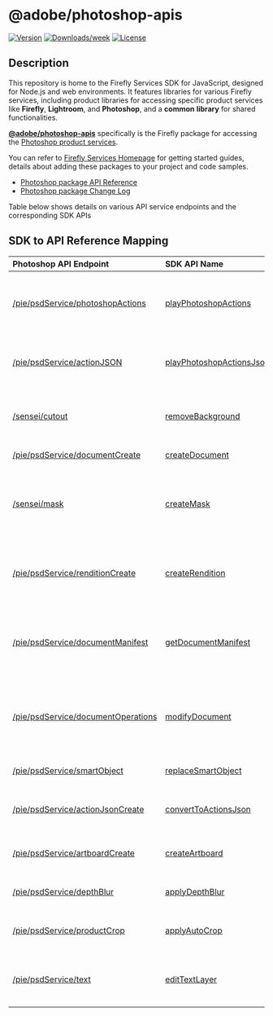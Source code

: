 # @adobe/photoshop-apis

[![Version](https://img.shields.io/npm/v/@adobe/photoshop-apis.svg)](https://npmjs.org/package/@adobe/photoshop-apis)
[![Downloads/week](https://img.shields.io/npm/dw/@adobe/photoshop-apis.svg)](https://npmjs.org/package/@adobe/photoshop-apis)
[![License](https://img.shields.io/badge/License-MIT-blue.svg)](https://opensource.org/license/mit)

## Description

This repository is home to the Firefly Services SDK for JavaScript, designed for Node.js and web environments. It features libraries for various Firefly services, including product libraries for accessing specific product services like **Firefly**, **Lightroom**, and **Photoshop**, and a **common** **library** for shared functionalities. 

**[@adobe/photoshop-apis](https://www.npmjs.com/package/@adobe/photoshop-apis)** specifically is the Firefly package for accessing the [Photoshop product services](https://developer.adobe.com/firefly-services/docs/photoshop/).

You can refer to [Firefly Services Homepage](../../README.md) for getting started guides, details about adding these packages to your project and code samples.

- [Photoshop package API Reference](../../docs/photoshop/index.md)
- [Photoshop package Change Log](../../packages/photoshop/CHANGELOG.md)

Table below shows details on various API service endpoints and the corresponding SDK APIs


## SDK to API Reference Mapping

| Photoshop API Endpoint | SDK API Name | Description  |
|:----------|:----------|:----------|
| [/pie/psdService/photoshopActions](https://developer.adobe.com/firefly-services/docs/photoshop/api/#tag/Photoshop/operation/photoshopActions) |[playPhotoshopActions](../../docs/photoshop/classes/PhotoshopClient.md#playphotoshopactions) |Executes Photoshop Action file against a PSD, JPEG, PNG, or TIFF  |
| [/pie/psdService/actionJSON](https://developer.adobe.com/firefly-services/docs/photoshop/api/#tag/Photoshop/operation/actionJSON) |[playPhotoshopActionsJson](../../docs/photoshop/classes/PhotoshopClient.md#playphotoshopactionsjson) |Execute a Photoshop Action with actionJSON format  
| [/sensei/cutout](https://developer.adobe.com/firefly-services/docs/photoshop/api/#tag/Photoshop/operation/cutout) |[removeBackground](../../docs/photoshop/classes/PhotoshopClient.md#removeBackground) |Isolate subject of interested in an image and remove background  |
| [/pie/psdService/documentCreate](https://developer.adobe.com/firefly-services/docs/photoshop/api/#tag/Photoshop/operation/documentCreate) |[createDocument](../../docs/photoshop/classes/PhotoshopClient.md#createdocument) |Create new PSD with layers  |
| [/sensei/mask](https://developer.adobe.com/firefly-services/docs/photoshop/api/#tag/Photoshop/operation/mask) |[createMask](../../docs/photoshop/classes/PhotoshopClient.md#createmask) |Isolate a subject of interest in an image (people, objects, etc) and generate an image mask  |
| [/pie/psdService/renditionCreate](https://developer.adobe.com/firefly-services/docs/photoshop/api/#tag/Photoshop/operation/renditionCreate) |[createRendition](../../docs/photoshop/classes/PhotoshopClient.md#createrendition) |Create flat image representations of a PSD in multiple formats |
| [/pie/psdService/documentManifest](https://developer.adobe.com/firefly-services/docs/photoshop/api/#tag/Photoshop/operation/documentManifest) |[getDocumentManifest](../../docs/photoshop/classes/PhotoshopClient.md#getdocumentmanifest) |Extract metadata from PSD document, including general file and layer information.  |
| [/pie/psdService/documentOperations](https://developer.adobe.com/firefly-services/docs/photoshop/api/#tag/Photoshop/operation/documentOperations) |[modifyDocument](../../docs/photoshop/classes/PhotoshopClient.md#modifydocument) |Apply basic layer edits (name, state, etc), add/edit adjustment, pixel, and shape layers  |
| [/pie/psdService/smartObject](https://developer.adobe.com/firefly-services/docs/photoshop/api/#tag/Photoshop/operation/smartObject) |[replaceSmartObject](../../docs/photoshop/classes/PhotoshopClient.md#replacesmartobject) |Replace Smart Object in a PSD  |
| [/pie/psdService/actionJsonCreate](https://developer.adobe.com/firefly-services/docs/photoshop/api/#tag/Photoshop/operation/actionJsonCreate) |[convertToActionsJson](../../docs/photoshop/classes/PhotoshopClient.md#converttoactionsjson) |Convert .atn file to an actionJSON format  |
| [/pie/psdService/artboardCreate](https://developer.adobe.com/firefly-services/docs/photoshop/api/#tag/Photoshop/operation/artboardCreate) |[createArtboard](../../docs/photoshop/classes/PhotoshopClient.md#createartboard) |Create artboards from multiple PSD inputs  |
| [/pie/psdService/depthBlur](https://developer.adobe.com/firefly-services/docs/photoshop/api/#tag/Photoshop/operation/depthBlur) |[applyDepthBlur](../../docs/photoshop/classes/PhotoshopClient.md#applydepthblur) |Apply depth blur to an image input  |
| [/pie/psdService/productCrop](https://developer.adobe.com/firefly-services/docs/photoshop/api/#tag/Photoshop/operation/productCrop) |[applyAutoCrop](../../docs/photoshop/classes/PhotoshopClient.md#applyautocrop) |Smart crop an image keeping the subject of interest in view  |
| [/pie/psdService/text](https://developer.adobe.com/firefly-services/docs/photoshop/api/#tag/Photoshop/operation/text) |[editTextLayer](../../docs/photoshop/classes/PhotoshopClient.md#edittextlayer) |Change the contents of a text layer in a PSD, eg for localization  |
